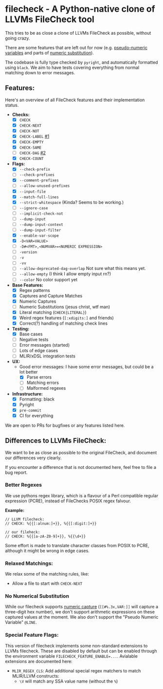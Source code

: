 # filecheck - A Python-native clone of LLVMs FileCheck tool

This tries to be as close a clone of LLVMs FileCheck as possible, without going crazy.

There are some features that are left out for now (e.g. [pseudo-numeric variables](https://llvm.org/docs/CommandGuide/FileCheck.html#filecheck-pseudo-numeric-variables) and parts of [numeric substitution](https://llvm.org/docs/CommandGuide/FileCheck.html#filecheck-numeric-substitution-blocks)).

The codebase is fully type checked by `pyright`, and automatically formatted using `black`. We aim to have tests
covering everything from normal matching down to error messages.

## Features:
Here's an overview of all FileCheck features and their implementation status.

- **Checks:**
  - [X] `CHECK`
  - [X] `CHECK-NEXT`
  - [X] `CHECK-NOT`
  - [X] `CHECK-LABEL` [#1](https://github.com/AntonLydike/filecheck/issues/1)
  - [X] `CHECK-EMPTY`
  - [X] `CHECK-SAME`
  - [ ] `CHECK-DAG` [#2](https://github.com/AntonLydike/filecheck/issues/2)
  - [X] `CHECK-COUNT`
- **Flags:**
  - [X] `--check-prefix`
  - [ ] `--check-prefixes`
  - [X] `--comment-prefixes`
  - [ ] `--allow-unused-prefixes`
  - [X] `--input-file`
  - [X] `--match-full-lines`
  - [X] `--strict-whitespace` (Kinda? Seems to be working.)
  - [ ] `--ignore-case`
  - [ ] `--implicit-check-not`
  - [ ] `--dump-input`
  - [ ] `--dump-input-context`
  - [ ] `--dump-input-filter`
  - [X] `--enable-var-scope`
  - [X] `-D<VAR=VALUE>`
  - [ ] `-D#<FMT>,<NUMVAR>=<NUMERIC EXPRESSION>`
  - [ ] `-version`
  - [ ] `-v`
  - [ ] `-vv`
  - [ ] `--allow-deprecated-dag-overlap` Not sure what this means yet.
  - [ ] `--allow-empty` (I think I allow empty input rn?)
  - [ ] `--color` No color support yet
- **Base Features:**
  - [X] Regex patterns
  - [X] Captures and Capture Matches
  - [X] Numeric Captures
  - [ ] Numeric Substitutions (jesus christ, wtf man)
  - [X] Literal matching (`CHECK{LITERAL}`)
  - [X] Weird regex features (`[:xdigits:]` and friends)
  - [X] Correct(?) handling of matching check lines
- **Testing:**
  - [X] Base cases
  - [ ] Negative tests
  - [ ] Error messages (started)
  - [ ] Lots of edge cases
  - [ ] MLIR/xDSL integration tests
- **UX:**
  - Good error messages: I have some error messages, but could be a lot better
    - [X] Parse errors
    - [ ] Matching errors
    - [ ] Malformed regexes
- **Infrastructure:**
  - [X] Formatting: black
  - [X] Pyright
  - [X] `pre-commit`
  - [X] CI for everything

We are open to PRs for bugfixes or any features listed here.

## Differences to LLVMs FileCheck:
We want to be as close as possible to the original FileCheck, and document our differences very clearly.

If you encounter a difference that is not documented here, feel free to file a bug report.

### Better Regexes
We use pythons regex library, which is a flavour of a Perl compatible regular expression (PCRE), instead of FileChecks
POSIX regex falvour.

**Example:**
```
// LLVM filecheck:
// CHECK: %{{[:alnum:]+}}, %{{[:digit:]+}}

// our fileheck:
// CHECK: %{{[a-zA-Z0-9]+}}, %{{\d+}}
```

Some effort is made to translate character classes from POSIX to PCRE, although it might be wrong in edge cases.

### Relaxed Matchings:

We relax some of the matching rules, like:

- Allow a file to start with `CHECK-NEXT`


### No Numerical Substitution

While our filecheck supports [numeric capture](https://llvm.org/docs/CommandGuide/FileCheck.html#filecheck-numeric-substitution-blocks)
(`[[#%.3x,VAR:]]` will capture a three-digit hex number), we don't support arithmetic expressions on these captured
values at the moment. We also don't support the "Pseudo Numeric Variable" `@LINE`.

### Special Feature Flags:

This version of filecheck implements some non-standard extensions to LLVMs filecheck. These are disabled by default but
can be enabled through the environment variable `FILECHECK_FEATURE_ENABLE=...`. Avialable extensions are documented here:

- `MLIR_REGEX_CLS`: Add additional special regex matchers to match MLIR/LLVM constructs:
  - `\V` will match any SSA value name (without the `%`)
